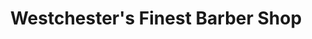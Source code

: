 ---
title: "Westchester's Finest Barber Shop"
url: /pelham/westchesters-finest-barber-shop/
shop: Friseur
---